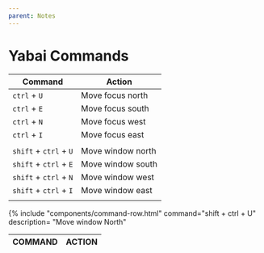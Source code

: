 ```yaml
---
parent: Notes
---
```


# Yabai Commands

| Command                | Action            |
| ---------------------- | ----------------- |
| `ctrl` + `U`           | Move focus north  |
| `ctrl` + `E`           | Move focus south  |
| `ctrl` + `N`           | Move focus west   |
| `ctrl` + `I`           | Move focus east   |
|                        |                   |
| `shift` + `ctrl` + `U` | Move window north |
| `shift` + `ctrl` + `E` | Move window south |
| `shift` + `ctrl` + `N` | Move window west  |
| `shift` + `ctrl` + `I` | Move window east  |
|                        |                   |

<table class="table-wrapper">
  <thead>
    <th>COMMAND</th>
    <th>ACTION</th>
  </thead>
  <tbody>
    {% include "components/command-row.html" command="shift + ctrl + U" description= "Move window North"
  </tbody>
</table>
